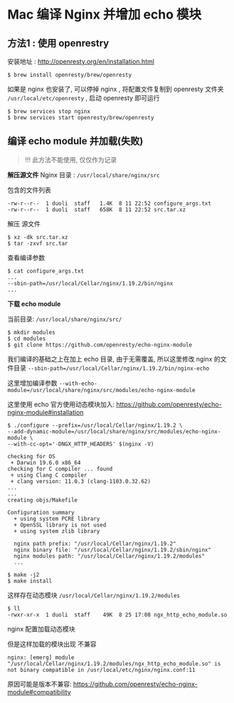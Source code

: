 # Mac 编译 Nginx 并增加 echo 模块

## 方法1 : 使用 openrestry

安装地址 : http://openresty.org/en/installation.html

```
$ brew install openresty/brew/openresty
```
如果是 nginx 也安装了, 可以停掉 nginx , 将配置文件复制到 openresty 文件夹 `/usr/local/etc/openresty` , 启动 openresty 即可运行

```
$ brew services stop nginx 
$ brew services start openresty/brew/openresty
```


## 编译 echo module 并加载(失败)

> !!! 此方法不能使用, 仅仅作为记录

**解压源文件**
Nginx 目录 : `/usr/local/share/nginx/src` 

包含的文件列表

```
-rw-r--r--  1 duoli  staff   1.4K  8 11 22:52 configure_args.txt
-rw-r--r--  1 duoli  staff   658K  8 11 22:52 src.tar.xz
```

解压 源文件

```
$ xz -dk src.tar.xz
$ tar -zxvf src.tar
```

查看编译参数

```
$ cat configure_args.txt
...
--sbin-path=/usr/local/Cellar/nginx/1.19.2/bin/nginx
...
```



**下载 echo module**

当前目录: `/usr/local/share/nginx/src/`
```
$ mkdir modules
$ cd modules
$ git clone https://github.com/openresty/echo-nginx-module
```

我们编译的基础之上在加上 echo 目录, 由于无需覆盖, 所以这里修改 nginx 的文件目录 `--sbin-path=/usr/local/Cellar/nginx/1.19.2/bin/nginx-echo`

这里增加编译参数 `--with-echo-module=/usr/local/share/nginx/src/modules/echo-nginx-module`



这里使用 echo 官方使用动态模块加入: 
https://github.com/openresty/echo-nginx-module#installation
```
$ ./configure --prefix=/usr/local/Cellar/nginx/1.19.2 \
--add-dynamic-module=/usr/local/share/nginx/src/modules/echo-nginx-module \
--with-cc-opt='-DNGX_HTTP_HEADERS' $(nginx -V)

checking for OS
 + Darwin 19.6.0 x86_64
checking for C compiler ... found
 + using Clang C compiler
 + clang version: 11.0.3 (clang-1103.0.32.62)
...
...
creating objs/Makefile

Configuration summary
  + using system PCRE library
  + OpenSSL library is not used
  + using system zlib library

  nginx path prefix: "/usr/local/Cellar/nginx/1.19.2"
  nginx binary file: "/usr/local/Cellar/nginx/1.19.2/sbin/nginx"
  nginx modules path: "/usr/local/Cellar/nginx/1.19.2/modules"
  ...

$ make -j2
$ make install
```

这样存在动态模块 `/usr/local/Cellar/nginx/1.19.2/modules`
```
$ ll
-rwxr-xr-x  1 duoli  staff    49K  8 25 17:08 ngx_http_echo_module.so
```

nginx 配置加载动态模块

但是这样加载的模块出现 不兼容

```
nginx: [emerg] module "/usr/local/Cellar/nginx/1.19.2/modules/ngx_http_echo_module.so" is not binary compatible in /usr/local/etc/nginx/nginx.conf:11
```

原因可能是版本不兼容: https://github.com/openresty/echo-nginx-module#compatibility


